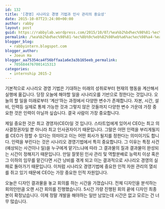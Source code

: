 ```yaml
---
id: 132
title: '[경영] 시나리오 경영 기법과 인사 관리의 중요성'
date: 2015-10-07T23:24:00+00:00
author: rabby
layout: post
guid: https://rabbylab.wordpress.com/2015/10/07/%ea%b2%bd%ec%98%81-%ec%8b%9c%eb%82%98%eb%a6%ac%ec%98%a4-%ea%b2%bd%ec%98%81-%ea%b8%b0%eb%b2%95%ea%b3%bc-%ec%9d%b8%ec%82%ac-%ea%b4%80%eb%a6%ac%ec%9d%98-%ec%a4%91%ec%9a%94%ec%84%b1
permalink: /%ea%b2%bd%ec%98%81-%ec%8b%9c%eb%82%98%eb%a6%ac%ec%98%a4-%ea%b2%bd%ec%98%81-%ea%b8%b0%eb%b2%95%ea%b3%bc-%ec%9d%b8%ec%82%ac-%ea%b4%80%eb%a6%ac%ec%9d%98-%ec%a4%91%ec%9a%94%ec%84%b1/
blogger_blog:
  - rabbyintern.blogspot.com
blogger_author:
  - Joeun Ha
blogger_aa75354ca4f56bffaa1a6e3a3b165eeb_permalink:
  - 7056844767001415313
categories:
  - internship 2015-2
---
```

기본적으로 시나리오 경영 기법은 기대하는 미래의 성취로부터 현재의 행동을 계산해서 실행에 옮깁니다. 당장 오늘에 해야할 일을 시나리오를 기반으로 정한다는 것입니다. 오늘의 할 일을 미래로부터 &#8216;계산&#8217;하는 과정에서 다양한 변수가 존재합니다. 자본, 시간, 설비, 인력등 실제로 통제 가능한 것과 그렇지 않은 것들까지 다양한 변수 가운데 가장 중요한 것은 인력이 아닐까 싶습니다. 결국 사람이 가장 중요합니다.

제일 중요한 것은 최고 경영자(CEO)일 것 입니다. 스타트업에게 있어서 CEO는 최고 의사결정권자일 뿐 아니라 최고 인사권자이기 때문입니다. 그말은 어떤 인력을 부리게될지를 CEO가 정할 수 있다는 의미이고 이는 어떤 회사가 될지를 정한다는 의미이기도 합니다. 인력을 부린다는 것은 시나리오 경영기법에서 특히 중요합니다. 그 이유는 특정 사건(예상되는 사건이나 일)을 누구에게 맡기느냐에 따라 그 결과물의 질과 결과물이 완성되는 시간이 정해지기 때문입니다. 만일 잘못된 인사 관리 및 역할분배로 능력치 이상 혹은 그 이하의 임무를 맡긴다면 시간 낭비를 겪게 되고 이는 결과적으로 시나리오 경영의 실패로 돌아가기 때문입니다. 이처럼 시나리오 경영기법에 중요한 인적 자원 관리의 열쇠를 쥐고 있기 때문에 CEO는 가장 중요한 인적 자원입니다.

<a name='more'></a>

오늘은 디자인 결과물을 놓고 회의를 하는 시간을 가졌습니다. 전체 디자인을 분석하는 회의인만큼 오랜 시간 회의를 진행했습니다. 5시간 가량 진행된 회의 끝에 디자인 최종본이 확정났습니다. 이제 정말 개발을 해야하는 일만 남았는데 시간은 없고 모르는 건 너무 많습니다.